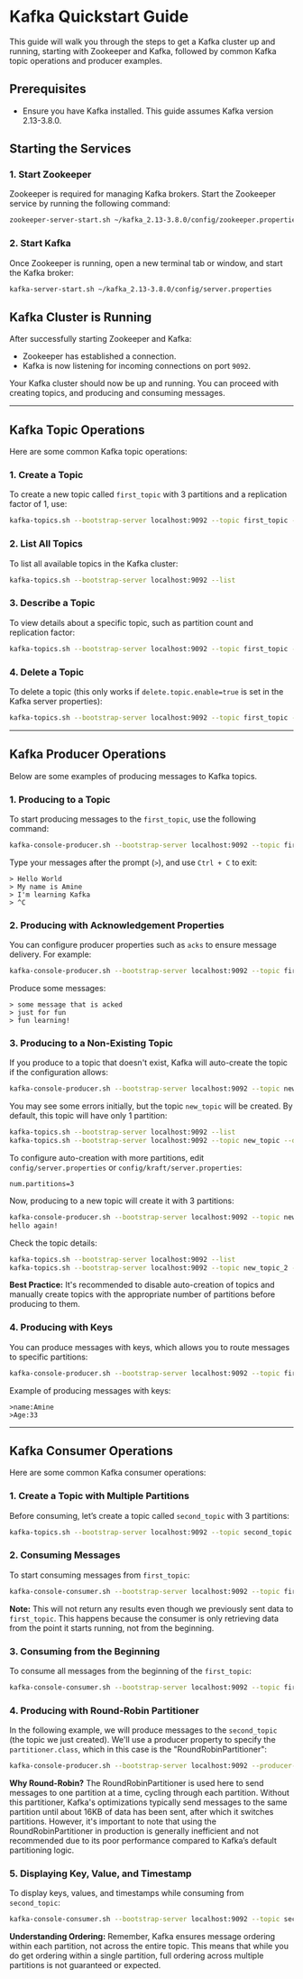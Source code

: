 # Kafka Quickstart Guide

This guide will walk you through the steps to get a Kafka cluster up and running, starting with Zookeeper and Kafka, followed by common Kafka topic operations and producer examples.

## Prerequisites

- Ensure you have Kafka installed. This guide assumes Kafka version 2.13-3.8.0.

## Starting the Services

### 1. Start Zookeeper

Zookeeper is required for managing Kafka brokers. Start the Zookeeper service by running the following command:

```bash
zookeeper-server-start.sh ~/kafka_2.13-3.8.0/config/zookeeper.properties
```

### 2. Start Kafka

Once Zookeeper is running, open a new terminal tab or window, and start the Kafka broker:

```bash
kafka-server-start.sh ~/kafka_2.13-3.8.0/config/server.properties
```

## Kafka Cluster is Running

After successfully starting Zookeeper and Kafka:

- Zookeeper has established a connection.
- Kafka is now listening for incoming connections on port `9092`.

Your Kafka cluster should now be up and running. You can proceed with creating topics, and producing and consuming messages.

---

## Kafka Topic Operations

Here are some common Kafka topic operations:

### 1. Create a Topic

To create a new topic called `first_topic` with 3 partitions and a replication factor of 1, use:

```bash
kafka-topics.sh --bootstrap-server localhost:9092 --topic first_topic --create --partitions 3 --replication-factor 1
```

### 2. List All Topics

To list all available topics in the Kafka cluster:

```bash
kafka-topics.sh --bootstrap-server localhost:9092 --list
```

### 3. Describe a Topic

To view details about a specific topic, such as partition count and replication factor:

```bash
kafka-topics.sh --bootstrap-server localhost:9092 --topic first_topic --describe
```

### 4. Delete a Topic

To delete a topic (this only works if `delete.topic.enable=true` is set in the Kafka server properties):

```bash
kafka-topics.sh --bootstrap-server localhost:9092 --topic first_topic --delete
```

---

## Kafka Producer Operations

Below are some examples of producing messages to Kafka topics.

### 1. Producing to a Topic

To start producing messages to the `first_topic`, use the following command:

```bash
kafka-console-producer.sh --bootstrap-server localhost:9092 --topic first_topic
```

Type your messages after the prompt (`>`), and use `Ctrl + C` to exit:

```plaintext
> Hello World
> My name is Amine
> I'm learning Kafka
> ^C
```

### 2. Producing with Acknowledgement Properties

You can configure producer properties such as `acks` to ensure message delivery. For example:

```bash
kafka-console-producer.sh --bootstrap-server localhost:9092 --topic first_topic --producer-property acks=all
```

Produce some messages:

```plaintext
> some message that is acked
> just for fun
> fun learning!
```

### 3. Producing to a Non-Existing Topic

If you produce to a topic that doesn't exist, Kafka will auto-create the topic if the configuration allows:

```bash
kafka-console-producer.sh --bootstrap-server localhost:9092 --topic new_topic
```

You may see some errors initially, but the topic `new_topic` will be created. By default, this topic will have only 1 partition:

```bash
kafka-topics.sh --bootstrap-server localhost:9092 --list
kafka-topics.sh --bootstrap-server localhost:9092 --topic new_topic --describe
```

To configure auto-creation with more partitions, edit `config/server.properties` or `config/kraft/server.properties`:

```plaintext
num.partitions=3
```

Now, producing to a new topic will create it with 3 partitions:

```bash
kafka-console-producer.sh --bootstrap-server localhost:9092 --topic new_topic_2
hello again!
```

Check the topic details:

```bash
kafka-topics.sh --bootstrap-server localhost:9092 --list
kafka-topics.sh --bootstrap-server localhost:9092 --topic new_topic_2 --describe
```

**Best Practice:** It's recommended to disable auto-creation of topics and manually create topics with the appropriate number of partitions before producing to them.

### 4. Producing with Keys

You can produce messages with keys, which allows you to route messages to specific partitions:

```bash
kafka-console-producer.sh --bootstrap-server localhost:9092 --topic first_topic --property parse.key=true --property key.separator=:
```

Example of producing messages with keys:

```plaintext
>name:Amine
>Age:33
```
---

## Kafka Consumer Operations

Here are some common Kafka consumer operations:

### 1. Create a Topic with Multiple Partitions

Before consuming, let’s create a topic called `second_topic` with 3 partitions:

```bash
kafka-topics.sh --bootstrap-server localhost:9092 --topic second_topic --create --partitions 3
```

### 2. Consuming Messages

To start consuming messages from `first_topic`:

```bash
kafka-console-consumer.sh --bootstrap-server localhost:9092 --topic first_topic
```

**Note:** This will not return any results even though we previously sent data to `first_topic`. This happens because the consumer is only retrieving data from the point it starts running, not from the beginning.

### 3. Consuming from the Beginning

To consume all messages from the beginning of the `first_topic`:

```bash
kafka-console-consumer.sh --bootstrap-server localhost:9092 --topic first_topic --from-beginning
```

### 4. Producing with Round-Robin Partitioner

In the following example, we will produce messages to the `second_topic` (the topic we just created). We'll use a producer property to specify the `partitioner.class`, which in this case is the "RoundRobinPartitioner":

```bash
kafka-console-producer.sh --bootstrap-server localhost:9092 --producer-property partitioner.class=org.apache.kafka.clients.producer.RoundRobinPartitioner --topic second_topic
```

**Why Round-Robin?** The RoundRobinPartitioner is used here to send messages to one partition at a time, cycling through each partition. Without this partitioner, Kafka's optimizations typically send messages to the same partition until about 16KB of data has been sent, after which it switches partitions. However, it's important to note that using the RoundRobinPartitioner in production is generally inefficient and not recommended due to its poor performance compared to Kafka’s default partitioning logic.

### 5. Displaying Key, Value, and Timestamp

To display keys, values, and timestamps while consuming from `second_topic`:

```bash
kafka-console-consumer.sh --bootstrap-server localhost:9092 --topic second_topic --formatter kafka.tools.DefaultMessageFormatter --property print.timestamp=true --property print.key=true --property print.value=true --property print.partition=true --from-beginning
```

**Understanding Ordering:** Remember, Kafka ensures message ordering within each partition, not across the entire topic. This means that while you do get ordering within a single partition, full ordering across multiple partitions is not guaranteed or expected.

